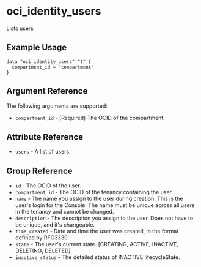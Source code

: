 # oci\_identity\_users

Lists users

## Example Usage

```
data "oci_identity_users" "t" {
  compartment_id = "compartment"
}
```

## Argument Reference

The following arguments are supported:

* `compartment_id` - (Required) The OCID of the compartment.

## Attribute Reference
* `users` - A list of users

## Group Reference
* `id` - The OCID of the user.
* `compartment_id` - The OCID of the tenancy containing the user.
* `name` - The name you assign to the user during creation. This is the user's login for the Console. The name must be unique across all users in the tenancy and cannot be changed.
* `description` - The description you assign to the user. Does not have to be unique, and it's changeable.
* `time_created` - Date and time the user was created, in the format defined by RFC3339.
* `state` - The user's current state. [CREATING, ACTIVE, INACTIVE, DELETING, DELETED]
* `inactive_status` - The detailed status of INACTIVE lifecycleState.
